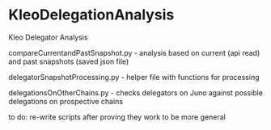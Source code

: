 # KleoDelegationAnalysis
Kleo Delegator Analysis

compareCurrentandPastSnapshot.py - analysis based on current (api read) and past snapshots (saved json file)

delegatorSnapshotProcessing.py - helper file with functions for processing 

delegationsOnOtherChains.py - checks delegators on Juno against possible delegations on prospective chains

to do: re-write scripts after proving they work to be more general 
